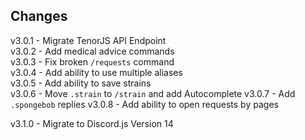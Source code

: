 ## Changes

v3.0.1 - Migrate TenorJS API Endpoint  
v3.0.2 - Add medical advice commands  
v3.0.3 - Fix broken `/requests` command  
v3.0.4 - Add ability to use multiple aliases  
v3.0.5 - Add ability to save strains  
v3.0.6 - Move `.strain` to `/strain` and add Autocomplete
v3.0.7 - Add `.spongebob` replies
v3.0.8 - Add ability to open requests by pages

v3.1.0 - Migrate to Discord.js Version 14